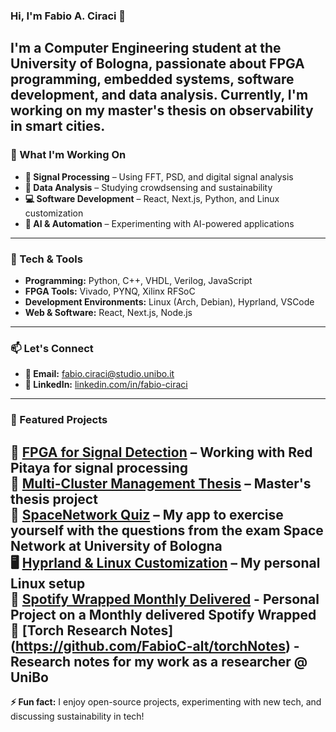 ### Hi, I'm Fabio A. Ciraci 

I'm a **Computer Engineering student** at the University of Bologna, passionate about **FPGA programming, embedded systems, software development, and data analysis**. Currently, I'm working on my **master's thesis** on **observability in smart cities**.
---

###  What I'm Working On  
- **📡 Signal Processing** – Using FFT, PSD, and digital signal analysis  
- **  Data Analysis** – Studying crowdsensing and sustainability  
- **💻 Software Development** – React, Next.js, Python, and Linux customization  
- ** AI & Automation** – Experimenting with AI-powered applications  

---

### 🔧 Tech & Tools  
- **Programming:** Python, C++, VHDL, Verilog, JavaScript  
- **FPGA Tools:** Vivado, PYNQ, Xilinx RFSoC  
- **Development Environments:** Linux (Arch, Debian), Hyprland, VSCode  
- **Web & Software:** React, Next.js, Node.js  

---

### 📫 Let's Connect    
- **📩 Email:** [fabio.ciraci@studio.unibo.it](mailto:your.email@example.com)  
- **💼 LinkedIn:** [linkedin.com/in/fabio-ciraci](https://www.linkedin.com/in/fabio-antonello-ciraci-281479161/)  

---

### 📌 Featured Projects  
 **[FPGA for Signal Detection](https://github.com/FabioC-alt/FPGAFermiLab)** – Working with Red Pitaya for signal processing  
📡 **[Multi-Cluster Management Thesis](https://github.com/FabioC-alt/masterThesis)** – Master's thesis project  
🤖 **[SpaceNetwork Quiz](https://github.com/FabioC-alt/SNQuiz)** – My app to exercise yourself with the questions from the exam Space Network at University of Bologna  
🖥️ **[Hyprland & Linux Customization](https://github.com/FabioC-alt/scripts)** – My personal Linux setup  
 **[Spotify Wrapped Monthly Delivered](https://github.com/FabioC-alt/SpotifyWrappedMonthly)** - Personal Project on a Monthly delivered Spotify Wrapped
 **[Torch Research Notes] (https://github.com/FabioC-alt/torchNotes)** - Research notes for my work as a researcher @ UniBo
---

**⚡ Fun fact:** I enjoy open-source projects, experimenting with new tech, and discussing sustainability in tech!  
